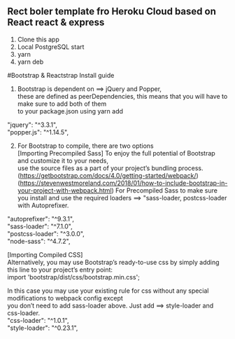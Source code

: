 ## Rect boler template fro Heroku Cloud based on React react & express  

1. Clone this app  
2. Local PostgreSQL start
3. yarn    
4. yarn deb  

#Bootstrap & Reactstrap  Install guide
1. Bootstrap is dependent on ==> jQuery and Popper,  
these are defined as peerDependencies, this means that you will have to make sure to add both of them  
to your package.json using yarn add  
  
 "jquery": "^3.3.1",  
 "popper.js": "^1.14.5",  
   
      
2. For Bootstrap to compile, there are two options  
  [Importing Precompiled Sass] To enjoy the full potential of Bootstrap and customize it to your needs,  
  use the source files as a part of your project’s bundling process.
  (https://getbootstrap.com/docs/4.0/getting-started/webpack/)
  (https://stevenwestmoreland.com/2018/01/how-to-include-bootstrap-in-your-project-with-webpack.html)
  For Precompiled Sass to make sure you install and use the required loaders ==> "sass-loader, postcss-loader with Autoprefixer.  

  "autoprefixer": "^9.3.1",  
  "sass-loader": "^7.1.0",  
  "postcss-loader": "^3.0.0",  
  "node-sass": "^4.7.2",


  [Importing Compiled CSS]  
  Alternatively, you may use Bootstrap’s ready-to-use css by simply adding this line to your project’s entry point:  
  import 'bootstrap/dist/css/bootstrap.min.css';  

  In this case you may use your existing rule for css without any special modifications to webpack config except  
  you don’t need to add sass-loader above. Just add ==> style-loader and css-loader.  
  "css-loader": "^1.0.1",  
  "style-loader": "^0.23.1",  